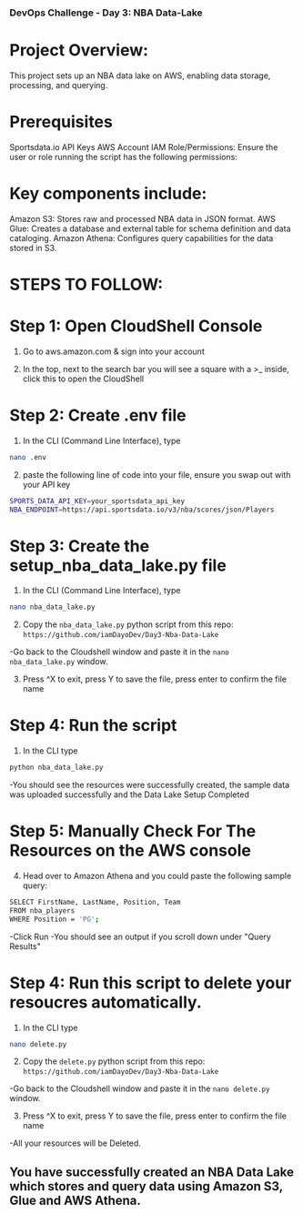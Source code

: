### DevOps Challenge - Day 3: NBA Data-Lake

# Project Overview:

This project sets up an NBA data lake on AWS, enabling data storage, processing, and querying. 

# Prerequisites

Sportsdata.io API Keys
AWS Account
IAM Role/Permissions: Ensure the user or role running the script has the following permissions:

# Key components include:

Amazon S3: Stores raw and processed NBA data in JSON format.
AWS Glue: Creates a database and external table for schema definition and data cataloging.
Amazon Athena: Configures query capabilities for the data stored in S3.

# STEPS TO FOLLOW:

# Step 1: Open CloudShell Console

1. Go to aws.amazon.com & sign into your account

2. In the top, next to the search bar you will see a square with a >_ inside, click this to open the CloudShell

# Step 2: Create .env file

1. In the CLI (Command Line Interface), type
```bash
nano .env
```
2. paste the following line of code into your file, ensure you swap out with your API key
```bash
SPORTS_DATA_API_KEY=your_sportsdata_api_key
NBA_ENDPOINT=https://api.sportsdata.io/v3/nba/scores/json/Players
```

# Step 3: Create the setup_nba_data_lake.py file
1. In the CLI (Command Line Interface), type
```bash
nano nba_data_lake.py
```


2. Copy the `nba_data_lake.py` python script from this repo: `https://github.com/iamDayoDev/Day3-Nba-Data-Lake`

-Go back to the Cloudshell window and paste it in the `nano nba_data_lake.py` window.


3. Press ^X to exit, press Y to save the file, press enter to confirm the file name 

# Step 4: Run the script
1. In the CLI type
```bash
python nba_data_lake.py
```
-You should see the resources were successfully created, the sample data was uploaded successfully and the Data Lake Setup Completed

# Step 5: Manually Check For The Resources on the AWS console

4. Head over to Amazon Athena and you could paste the following sample query:
```bash
SELECT FirstName, LastName, Position, Team
FROM nba_players
WHERE Position = 'PG';
```

-Click Run
-You should see an output if you scroll down under "Query Results"

# Step 4: Run this script to delete your resoucres automatically.
1. In the CLI type
```bash
nano delete.py
```

2. Copy the `delete.py` python script from this repo: `https://github.com/iamDayoDev/Day3-Nba-Data-Lake`

-Go back to the Cloudshell window and paste it in the `nano delete.py` window.

3. Press ^X to exit, press Y to save the file, press enter to confirm the file name 

-All your resources will be Deleted. 


## You have successfully created an NBA Data Lake which stores and query data using Amazon S3, Glue and AWS Athena.
